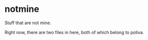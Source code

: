 notmine
=======

Stuff that are not mine.

Right now, there are two files in here, both of which belong to poliva.
